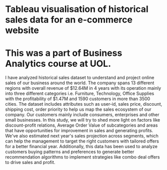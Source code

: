 # Tableau visualisation of historical sales data for an e-commerce website 
# This was a part of Business Analytics course at UOL.

I have analyzed historical sales dataset to understand and project online sales of our
business around the world. The company spans 13 different regions with overall revenue of $12.64M
in 4 years with its operation mainly into three different categories i.e. Furniture, Technology, Office
Supplies with the profitability of $1.47M and 1590 customers in more than 3500 cities. The dataset
includes attributes such as user-id, sales price, discount, shipping cost, order priority to help us map
the sales ecosystem of our company. Our customers mainly include consumers, enterprises and
other small businesses. In this study, we will try to shed more light on factors like discount-profit
relations, Average Order Value of subcategories and areas that have opportunities for improvement
in sales and generating profits. We've also estimated next year's sales projection across segments,
which can help the management to target the right customers with tailored offers for a better
financial year. Additionally, this data has been used to analyze customers buying patterns and
preferences to generate better recommendation algorithms to implement strategies like combo deal
offers to drive sales and profit.
